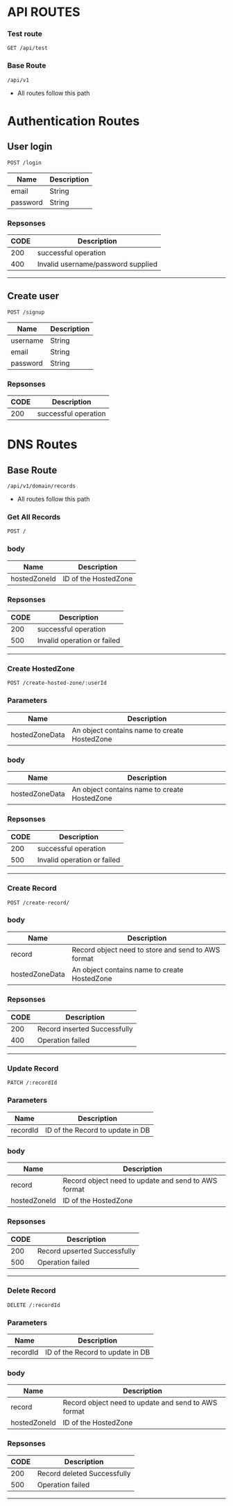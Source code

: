 # API ROUTES

### Test route
```
GET /api/test
```
### Base Route
```
/api/v1
```
- All routes follow this path


# Authentication Routes

## User login
```
POST /login
```
| Name | Description |
| ----------- | ----------- |
| email | String |
| password | String | 

### Repsonses

| CODE | Description |
| ----------- | ----------- |
| 200 | successful operation |
| 400 | Invalid username/password supplied | 

---

## Create user

```
POST /signup
```
| Name | Description |
| ----------- | ----------- |
| username | String |
| email | String |
| password | String | 

### Repsonses

| CODE | Description |
| ----------- | ----------- |
| 200 | successful operation |


# DNS Routes

## Base Route
```
/api/v1/domain/records
```
- All routes follow this path

### Get All Records
```
POST / 
```
### body
| Name | Description |
| ----------- | ----------- |
| hostedZoneId | ID of the HostedZone |

### Repsonses

| CODE | Description |
| ----------- | ----------- |
| 200 | successful operation |
| 500 | Invalid operation or failed | 

---

### Create HostedZone 
```
POST /create-hosted-zone/:userId
```
### Parameters
| Name | Description |
| ----------- | ----------- |
| hostedZoneData |  An object contains name to create HostedZone |

### body
| Name | Description |
| ----------- | ----------- |
| hostedZoneData |  An object contains name to create HostedZone |

### Repsonses

| CODE | Description |
| ----------- | ----------- |
| 200 | successful operation |
| 500 | Invalid operation or failed | 

---
### Create Record 
```
POST /create-record/
```

### body
| Name | Description |
| ----------- | ----------- |
| record |  Record object need to store and send to AWS format |
| hostedZoneData |  An object contains name to create HostedZone |

### Repsonses

| CODE | Description |
| ----------- | ----------- |
| 200 | Record inserted Successfully |
| 400 |  Operation failed | 

---

### Update Record 

```
PATCH /:recordId
```
### Parameters
| Name | Description |
| ----------- | ----------- |
| recordId | ID of the Record to update in DB |

### body
| Name | Description |
| ----------- | ----------- |
| record |  Record object need to update and send to AWS format |
| hostedZoneId |  ID of the HostedZone |

### Repsonses

| CODE | Description |
| ----------- | ----------- |
| 200 | Record upserted Successfully |
| 500 |  Operation failed | 

---

### Delete Record 

```
DELETE /:recordId
```
### Parameters
| Name | Description |
| ----------- | ----------- |
| recordId | ID of the Record to update in DB |

### body
| Name | Description |
| ----------- | ----------- |
| record |  Record object need to update and send to AWS format |
| hostedZoneId |  ID of the HostedZone |

### Repsonses

| CODE | Description |
| ----------- | ----------- |
| 200 | Record deleted Successfully |
| 500 |  Operation failed | 

---